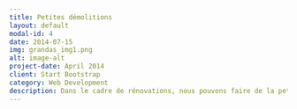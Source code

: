 ```yaml
---
title: Petites démolitions
layout: default
modal-id: 4
date: 2014-07-15
img: grandas_img1.png
alt: image-alt
project-date: April 2014
client: Start Bootstrap
category: Web Development
description: Dans le cadre de rénovations, nous pouvons faire de la petite démolition tel que l’arrachage de moquette, parquet, lino, carrelage, démolition de cloison, cuisine, mur non porteur, etc…
---
```

